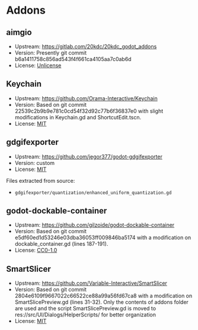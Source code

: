 # Addons

## aimgio

- Upstream: https://gitlab.com/20kdc/20kdc_godot_addons
- Version: Presently git commit b6a1411758c856ad543f4f661ca4105aa7c0ab6d
- License: [Unlicense](https://gitlab.com/20kdc/20kdc_godot_addons/-/blob/b6a1411758c856ad543f4f661ca4105aa7c0ab6d/addons/aimg_io/COPYING.txt)

## Keychain

- Upstream: https://github.com/Orama-Interactive/Keychain
- Version: Based on git commit 22539c2b9b9e781c0cd54f32d92c77b6f36837e0 with slight modifications in Keychain.gd and ShortcutEdit.tscn.
- License: [MIT](https://github.com/Orama-Interactive/Keychain/blob/main/LICENSE)

## gdgifexporter

- Upstream: https://github.com/jegor377/godot-gdgifexporter
- Version: custom
- License: [MIT](https://github.com/jegor377/godot-gdgifexporter/blob/master/LICENSE)

Files extracted from source:
- `gdgifexporter/quantization/enhanced_uniform_quantization.gd`

## godot-dockable-container

- Upstream: https://github.com/gilzoide/godot-dockable-container
- Version: Based on git commit e5df60ed1d53246e03dba36053ff009846ba5174 with a modification on dockable_container.gd (lines 187-191).
- License: [CC0-1.0](https://github.com/gilzoide/godot-dockable-container/blob/main/LICENSE)

## SmartSlicer

- Upstream: https://github.com/Variable-Interactive/SmartSlicer
- Version: Based on git commit 2804e6109f9667022c66522ce88a99a56fd67ca8 with a modification on SmartSlicePreview.gd (lines 31-32). Only the contents of addons folder are used and the script SmartSlicePreview.gd is moved to res://src/UI/Dialogs/HelperScripts/ for better organization
- License: [MIT](https://github.com/Variable-Interactive/SmartSlicer/blob/main/LICENSE)


